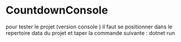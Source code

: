 # CountdownConsole
pour tester le projet (version console ) il faut se positionner dans le repertoire data du projet et taper la commande suivante :
dotnet run
